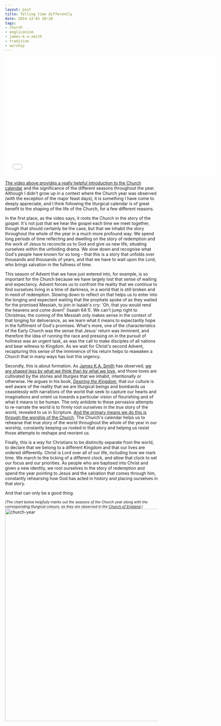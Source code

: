 ```yaml
---
layout: post
title: Telling time differently
date: 2014-12-01 10:28
tags:
- church
- anglicanism
- james-k-a-smith
- tradition
- worship
---
```

<p><iframe src="//player.vimeo.com/video/79923336" width="700" height="393" frameborder="0" webkitallowfullscreen mozallowfullscreen allowfullscreen></iframe></p>

[The video above provides a really helpful introduction to the Church calendar](https://vimeo.com/79923336) and the significance of the different seasons throughout the year. Although I didn't grow up in a context where the Church year was observed (with the exception of the major feast days), it is something I have come to deeply appreciate, and I think following the liturgical calendar is of great benefit to the shaping of the life of the Church, for a few different reasons.

In the first place, as the video says, it roots the Church in the story of the gospel. It's not just that we hear the gospel each time we meet together, though that should certainly be the case, but that we inhabit the story throughout the whole of the year in a much more profound way. We spend long periods of time reflecting and dwelling on the story of redemption and the work of Jesus to reconcile us to God and give us new life, situating ourselves within the unfolding drama. We slow down and recognise what God's people have known for so long – that this is a story that unfolds over thousands and thousands of years, and that we have to wait upon the Lord, who brings salvation in the fullness of time.

This season of Advent that we have just entered into, for example, is so important for the Church because we have largely lost that sense of waiting and expectancy. Advent forces us to confront the reality that we continue to find ourselves living in a time of darkness, in a world that is still broken and in need of redemption. Slowing down to reflect on that helps us to enter into the longing and expectant waiting that the prophets spoke of as they waited for the promised Messiah, to join in Isaiah's cry: 'Oh, that you would rend the heavens and come down!' (Isaiah 64:1). We can't jump right to Christmas; the coming of the Messiah only makes sense in the context of that longing for deliverance, as we learn what it means to expectantly hope in the fulfilment of God's promises. What's more, one of the characteristics of the Early Church was the sense that Jesus' return was imminent, and therefore the idea of running the race and pressing on in the pursuit of holiness was an urgent task, as was the call to make disciples of all nations and bear witness to Kingdom. As we wait for Christ's second Advent, recapturing this sense of the imminence of his return helps to reawaken a Church that in many ways has lost this urgency.

Secondly, this is about formation. As [James K.A. Smith](http://twitter.com/james_ka_smith) has observed, [we are shaped less by what we think than by what we love](http://blog.jakebelder.com/post/james-k.a.-smith-on-the-formcontent-distinction-in-contemporary-worship), and those loves are cultivated by the stories and liturgies that we inhabit, intentionally or otherwise. He argues in his book, *[Desiring the Kingdom](http://www.amazon.co.uk/gp/product/0801035775/ref=as_li_qf_sp_asin_il_tl?ie=UTF8&camp=1634&creative=6738&creativeASIN=0801035775&linkCode=as2&tag=jakebeldercom-21)*, that our culture is well aware of the reality that we are liturgical beings and bombards us ceaselessly with narrations of the world that seek to capture our hearts and imaginations and orient us towards a particular vision of flourishing and of what it means to be human. The only antidote to these pervasive attempts to re-narrate the world is to firmly root ourselves in the *true* story of the world, revealed to us in Scripture. [And the primary means we do this is through the worship of the Church](http://blog.jakebelder.com/post/we-need-an-aversion-to-our-aversion-to-repetition-in-worship). The Church's calendar helps us to rehearse that true story of the world throughout the whole of the year in our worship, constantly keeping us rooted in that story and helping us resist those attempts to reshape and reorient us.

Finally, this is a way for Christians to be distinctly separate from the world, to declare that we belong to a different Kingdom and that our lives are ordered differently. Christ is Lord over all of our life, including how we mark time. We march to the ticking of a different clock, and allow that clock to set our focus and our priorities. As people who are baptised into Christ and given a new identity, we root ourselves in the story of redemption and spend the year pointing to Jesus and the salvation that comes through him, constantly rehearsing how God has acted in history and placing ourselves in that story.

And that can only be a good thing.

<span style="font-size:85%"><em>(The chart below helpfully marks out the seasons of the Church year along with the corresponding liturgical colours, as they are observed in the <a href="http://churchofengland.org">Church of England</a>.)</em></span>
<a href="https://dl.dropboxusercontent.com/u/3897986/Jake%20Blog%20Images/church-year.jpg"><img src="https://dl.dropboxusercontent.com/u/3897986/Jake%20Blog%20Images/church-year.jpg" alt="church-year" width="700"></a>
